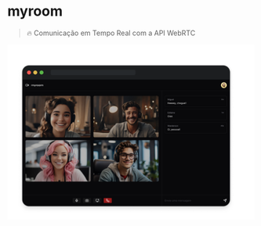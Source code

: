 # myroom

> 🔥 Comunicação em Tempo Real com a API WebRTC

<div align="center">
  <img src="./.github/preview.png" />
</div>
